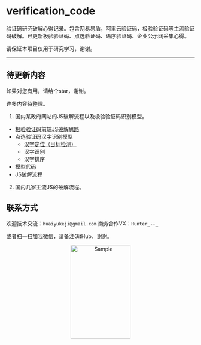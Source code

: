 # verification_code
验证码研究破解心得记录。包含网易易盾，阿里云验证码，极验验证码等主流验证码破解。已更新极验验证码、点选验证码、语序验证码、企业公示网采集心得。



请保证本项目仅用于研究学习，谢谢。



---



## 待更新内容

如果对您有用，请给个star，谢谢。

许多内容待整理。

1. 国内某政府网站的JS破解流程以及极验验证码识别模型。
- [极验验证码前端JS破解思路](https://github.com/huaiyukeji/verification_code/blob/master/jiyan.md)
- 点选验证码汉字识别模型
  - [汉字定位（目标检测）](https://github.com/huaiyukeji/verification_code/tree/master/hanzi_detection)
  - 汉字识别
  - 汉字排序
- 模型代码
- JS破解流程

2. 国内几家主流JS的破解流程。

## 联系方式
欢迎技术交流：`huaiyukeji@gmail.com`
商务合作VX：`Hunter_--_`

或者扫一扫加我微信，请备注GitHub，谢谢。
<p align="center">
	<img src="https://github.com/huaiyukeji/verification_code/blob/master/IMG_1766.JPG" alt="Sample"  width="160" height="250">
</p>

